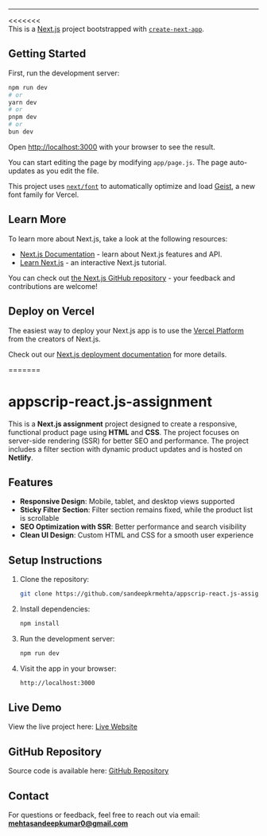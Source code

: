 
---

<<<<<<<   
This is a [Next.js](https://nextjs.org) project bootstrapped with [`create-next-app`](https://nextjs.org/docs/app/api-reference/cli/create-next-app).

## Getting Started

First, run the development server:

```bash
npm run dev
# or
yarn dev
# or
pnpm dev
# or
bun dev
```

Open [http://localhost:3000](http://localhost:3000) with your browser to see the result.

You can start editing the page by modifying `app/page.js`. The page auto-updates as you edit the file.

This project uses [`next/font`](https://nextjs.org/docs/app/building-your-application/optimizing/fonts) to automatically optimize and load [Geist](https://vercel.com/font), a new font family for Vercel.

## Learn More

To learn more about Next.js, take a look at the following resources:

- [Next.js Documentation](https://nextjs.org/docs) - learn about Next.js features and API.
- [Learn Next.js](https://nextjs.org/learn) - an interactive Next.js tutorial.

You can check out [the Next.js GitHub repository](https://github.com/vercel/next.js) - your feedback and contributions are welcome!

## Deploy on Vercel

The easiest way to deploy your Next.js app is to use the [Vercel Platform](https://vercel.com/new?utm_medium=default-template&filter=next.js&utm_source=create-next-app&utm_campaign=create-next-app-readme) from the creators of Next.js.

Check out our [Next.js deployment documentation](https://nextjs.org/docs/app/building-your-application/deploying) for more details.

=======

# appscrip-react.js-assignment

This is a **Next.js assignment** project designed to create a responsive, functional product page using **HTML** and **CSS**. The project focuses on server-side rendering (SSR) for better SEO and performance. The project includes a filter section with dynamic product updates and is hosted on **Netlify**.

## Features

- **Responsive Design**: Mobile, tablet, and desktop views supported
- **Sticky Filter Section**: Filter section remains fixed, while the product list is scrollable
- **SEO Optimization with SSR**: Better performance and search visibility
- **Clean UI Design**: Custom HTML and CSS for a smooth user experience

## Setup Instructions

1. Clone the repository:
   ```bash
   git clone https://github.com/sandeepkrmehta/appscrip-react.js-assignment
   ```
   
2. Install dependencies:
   ```bash
   npm install
   ```

3. Run the development server:
   ```bash
   npm run dev
   ```

4. Visit the app in your browser:
   ```bash
   http://localhost:3000
   ```

## Live Demo

View the live project here: [Live Website](https://appscriproject.netlify.app)

## GitHub Repository

Source code is available here: [GitHub Repository](https://github.com/sandeepkrmehta/appscrip-react.js-assignment)

## Contact

For questions or feedback, feel free to reach out via email: **mehtasandeepkumar0@gmail.com**

>>>>>>>
